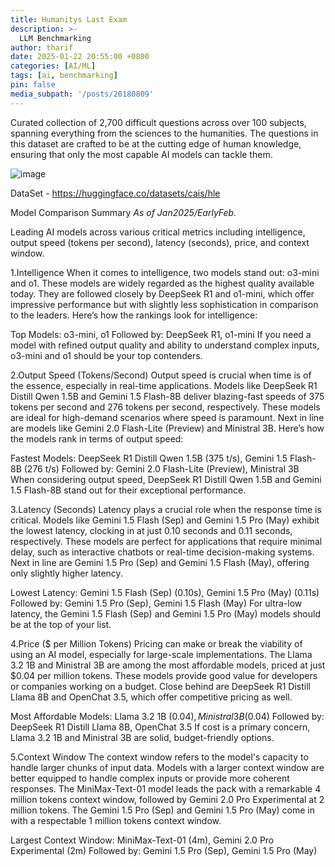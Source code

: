 ```yaml
---
title: Humanitys Last Exam
description: >-
  LLM Benchmarking
author: tharif
date: 2025-01-22 20:55:00 +0800
categories: [AI/ML]
tags: [ai, benchmarking]
pin: false
media_subpath: '/posts/20180809'
---
```


Curated collection of 2,700 difficult questions across over 100 subjects, spanning everything from the sciences to the humanities. 
The questions in this dataset are crafted to be at the cutting edge of human knowledge, ensuring that only the most capable AI models can tackle them.

![image](https://github.com/user-attachments/assets/7d350e85-d4da-46c6-9122-f075552bbbe8)

DataSet - https://huggingface.co/datasets/cais/hle

Model Comparison Summary
_As of Jan2025/EarlyFeb._

Leading AI models across various critical metrics including intelligence, output speed (tokens per second), latency (seconds), price, and context window.

1.Intelligence
When it comes to intelligence, two models stand out: o3-mini and o1. These models are widely regarded as the highest quality available today. They are followed closely by DeepSeek R1 and o1-mini, which offer impressive performance but with slightly less sophistication in comparison to the leaders. Here’s how the rankings look for intelligence:

Top Models: o3-mini, o1
Followed by: DeepSeek R1, o1-mini
If you need a model with refined output quality and ability to understand complex inputs, o3-mini and o1 should be your top contenders.

2.Output Speed (Tokens/Second)
Output speed is crucial when time is of the essence, especially in real-time applications. Models like DeepSeek R1 Distill Qwen 1.5B and Gemini 1.5 Flash-8B deliver blazing-fast speeds of 375 tokens per second and 276 tokens per second, respectively. These models are ideal for high-demand scenarios where speed is paramount. Next in line are models like Gemini 2.0 Flash-Lite (Preview) and Ministral 3B. Here’s how the models rank in terms of output speed:

Fastest Models: DeepSeek R1 Distill Qwen 1.5B (375 t/s), Gemini 1.5 Flash-8B (276 t/s)
Followed by: Gemini 2.0 Flash-Lite (Preview), Ministral 3B
When considering output speed, DeepSeek R1 Distill Qwen 1.5B and Gemini 1.5 Flash-8B stand out for their exceptional performance.

3.Latency (Seconds)
Latency plays a crucial role when the response time is critical. Models like Gemini 1.5 Flash (Sep) and Gemini 1.5 Pro (May) exhibit the lowest latency, clocking in at just 0.10 seconds and 0.11 seconds, respectively. These models are perfect for applications that require minimal delay, such as interactive chatbots or real-time decision-making systems. Next in line are Gemini 1.5 Pro (Sep) and Gemini 1.5 Flash (May), offering only slightly higher latency.

Lowest Latency: Gemini 1.5 Flash (Sep) (0.10s), Gemini 1.5 Pro (May) (0.11s)
Followed by: Gemini 1.5 Pro (Sep), Gemini 1.5 Flash (May)
For ultra-low latency, the Gemini 1.5 Flash (Sep) and Gemini 1.5 Pro (May) models should be at the top of your list.

4.Price ($ per Million Tokens)
Pricing can make or break the viability of using an AI model, especially for large-scale implementations. The Llama 3.2 1B and Ministral 3B are among the most affordable models, priced at just $0.04 per million tokens. These models provide good value for developers or companies working on a budget. Close behind are DeepSeek R1 Distill Llama 8B and OpenChat 3.5, which offer competitive pricing as well.

Most Affordable Models: Llama 3.2 1B ($0.04), Ministral 3B ($0.04)
Followed by: DeepSeek R1 Distill Llama 8B, OpenChat 3.5
If cost is a primary concern, Llama 3.2 1B and Ministral 3B are solid, budget-friendly options.

5.Context Window
The context window refers to the model's capacity to handle larger chunks of input data. Models with a larger context window are better equipped to handle complex inputs or provide more coherent responses. The MiniMax-Text-01 model leads the pack with a remarkable 4 million tokens context window, followed by Gemini 2.0 Pro Experimental at 2 million tokens. The Gemini 1.5 Pro (Sep) and Gemini 1.5 Pro (May) come in with a respectable 1 million tokens context window.

Largest Context Window: MiniMax-Text-01 (4m), Gemini 2.0 Pro Experimental (2m)
Followed by: Gemini 1.5 Pro (Sep), Gemini 1.5 Pro (May)
